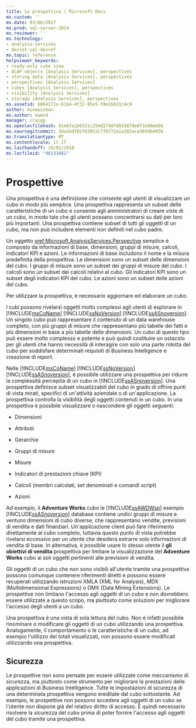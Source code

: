 ```yaml
---
title: Le prospettive | Microsoft Docs
ms.custom: ''
ms.date: 03/06/2017
ms.prod: sql-server-2014
ms.reviewer: ''
ms.technology:
- analysis-services
- docset-sql-devref
ms.topic: reference
helpviewer_keywords:
- ready-only cube view
- OLAP objects [Analysis Services], perspectives
- storing data [Analysis Services], perspectives
- perspectives [Analysis Services]
- cubes [Analysis Services], perspectives
- visibility [Analysis Services]
- storage [Analysis Services], perspectives
ms.assetid: b064171e-b1b4-4f32-95e5-59e1b831c4c9
author: minewiskan
ms.author: owend
manager: craigg
ms.openlocfilehash: 81e6fa2e6331c254d2748fd919878e6f1b98eb0b
ms.sourcegitcommit: 3da2edf82763852cff6772a1a282ace3034b4936
ms.translationtype: MT
ms.contentlocale: it-IT
ms.lasthandoff: 10/02/2018
ms.locfileid: "48131681"
---
```

# <a name="perspectives"></a>Prospettive
  Una prospettiva è una definizione che consente agli utenti di visualizzare un cubo in modo più semplice. Una prospettiva rappresenta un subset delle caratteristiche di un cubo e consente agli amministratori di creare viste di un cubo, in modo tale che gli utenti possano concentrarsi su dati per loro più importanti. Una prospettiva contiene subset di tutti gli oggetti di un cubo, ma non può includere elementi non definiti nel cubo padre.  
  
 Un oggetto <xref:Microsoft.AnalysisServices.Perspective> semplice è composto da informazioni di base, dimensioni, gruppi di misure, calcoli, indicatori KPI e azioni. Le informazioni di base includono il nome e la misura predefinita della prospettiva. Le dimensioni sono un subset delle dimensioni del cubo. I gruppi di misure sono un subset dei gruppi di misure del cubo. I calcoli sono un subset dei calcoli relativi al cubo. Gli indicatori KPI sono un subset degli indicatori KPI del cubo. Le azioni sono un subset delle azioni del cubo.  
  
 Per utilizzare la prospettiva, è necessario aggiornare ed elaborare un cubo.  
  
 I cubi possono rivelarsi oggetti molto complessi agli utenti di esplorare in [!INCLUDE[msCoName](../../includes/msconame-md.md)] [!INCLUDE[ssNoVersion](../../includes/ssnoversion-md.md)] [!INCLUDE[ssASnoversion](../../includes/ssasnoversion-md.md)]. Un singolo cubo può rappresentare il contenuto di un data warehouse completo, con più gruppi di misure che rappresentano più tabelle dei fatti e più dimensioni in base a più tabelle delle dimensioni. Un cubo di questo tipo può essere molto complesso e potente e può quindi costituire un ostacolo per gli utenti che hanno necessità di interagire con solo una parte ridotta del cubo per soddisfare determinati requisiti di Business Intelligence e creazione di report.  
  
 Nelle [!INCLUDE[msCoName](../../includes/msconame-md.md)] [!INCLUDE[ssNoVersion](../../includes/ssnoversion-md.md)] [!INCLUDE[ssASnoversion](../../includes/ssasnoversion-md.md)], è possibile utilizzare una prospettiva per ridurre la complessità percepita di un cubo in [!INCLUDE[ssASnoversion](../../includes/ssasnoversion-md.md)]. Una prospettiva definisce subset visualizzabili del cubo in grado di offrire punti di vista mirati, specifici di un'attività aziendale o di un'applicazione. La prospettiva controlla la visibilità degli oggetti contenuti in un cubo. In una prospettiva è possibile visualizzare o nascondere gli oggetti seguenti:  
  
-   Dimensioni  
  
-   Attributi  
  
-   Gerarchie  
  
-   Gruppi di misure  
  
-   Misure  
  
-   Indicatori di prestazioni chiave (KPI)  
  
-   Calcoli (membri calcolati, set denominati e comandi script)  
  
-   Azioni  
  
 Ad esempio, il **Adventure Works** cubo le [!INCLUDE[ssAWDWsp](../../includes/ssawdwsp-md.md)] esempio [!INCLUDE[ssASnoversion](../../includes/ssasnoversion-md.md)] database contiene undici gruppi di misure e ventuno dimensioni di cubo diverse, che rappresentano vendite, previsioni di vendita e dati finanziari. Un'applicazione client può fare riferimento direttamente al cubo completo, tuttavia questo punto di vista potrebbe rivelarsi eccessivo per un utente che desidera estrarre solo informazioni di vendita di base. In alternativa, è possibile usare lo stesso utente il **gli obiettivi di vendita** prospettiva per limitare la visualizzazione del **Adventure Works** cubo ai soli oggetti pertinenti alle previsioni di vendita.  
  
 Gli oggetti di un cubo che non sono visibili all'utente tramite una prospettiva possono comunque contenere riferimenti diretti e possono essere recuperati utilizzando istruzioni XMLA (XML for Analysis), MDX (Multidimensional Expressions) o DMX (Data Mining Extensions). Le prospettive non limitano l'accesso agli oggetti di un cubo e non dovrebbero essere utilizzate a questo scopo, ma piuttosto come soluzioni per migliorare l'accesso degli utenti a un cubo.  
  
 Una prospettiva è una vista di sola lettura del cubo. Non è infatti possibile rinominare o modificare gli oggetti di un cubo utilizzando una prospettiva. Analogamente, il comportamento o le caratteristiche di un cubo, ad esempio l'utilizzo dei totali visualizzati, non possono essere modificati utilizzando una prospettiva.  
  
## <a name="security"></a>Sicurezza  
 Le prospettive non sono pensate per essere utilizzate come meccanismo di sicurezza, ma piuttosto come strumento per migliorare le prestazioni delle applicazioni di Business Intelligence. Tutte le impostazioni di sicurezza di una determinata prospettiva vengono ereditate dal cubo sottostante. Ad esempio, le prospettive non possono accedere agli oggetti di un cubo se l'utente non dispone già del relativo diritto di accesso. È quindi necessario risolvere la sicurezza del cubo prima di poter fornire l'accesso agli oggetti del cubo tramite una prospettiva.  
  
  
